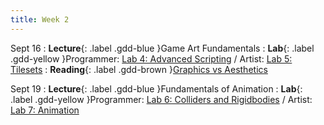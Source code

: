 ```yaml
---
title: Week 2
---
```


Sept 16
: **Lecture**{: .label .gdd-blue }Game Art Fundamentals
: **Lab**{: .label .gdd-yellow }Programmer: [Lab 4: Advanced Scripting] / Artist: [Lab 5: Tilesets]
: **Reading**{: .label .gdd-brown }[Graphics vs Aesthetics]

Sept 19
: **Lecture**{: .label .gdd-blue }Fundamentals of Animation
: **Lab**{: .label .gdd-yellow }Programmer: [Lab 6: Colliders and Rigidbodies] / Artist: [Lab 7: Animation]


<!-- [Game Art Fundamentals]: https://docs.google.com/presentation/d/18Z5mJ-LO84AU3PzaATqwU4cUpmeQOqvWrjUnXhDTi-E/edit?usp=sharing (NOT UPDATED)
[Fundamentals of Animation]: https://docs.google.com/presentation/d/1DSOXp2OjayGv85iwT10dmJbvam0uuJjatSg7YMAIlOQ/edit?usp=drive_link-->
 
[Lab 4: Advanced Scripting]: ./../pages/labs/lab4/lab4
[Lab 7: Animation]: ./../pages/labs/lab7/lab7
[Lab 6: Colliders and Rigidbodies]: ./../pages/labs/lab6/lab6
[Lab 5: Tilesets]: ./../pages/labs/lab5/lab5

[Graphics vs Aesthetics]: https://game-wisdom.com/critical/art-vs-aesthetics-nintendo 
